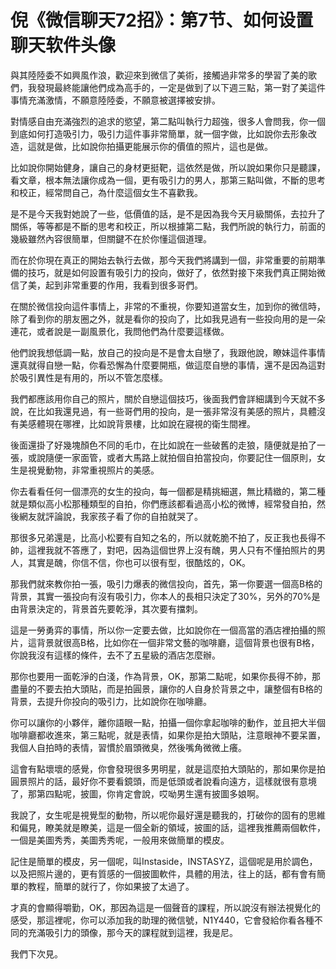 # 倪《微信聊天72招》：第7节、如何设置聊天软件头像

與其陸陸委不如興風作浪，歡迎來到微信了美術，接觸過非常多的學習了美的歌們，我發現最終能讓他們成為高手的，一定是做到了以下週三點，第一對了美這件事情充滿激情，不願意陸陸委，不願意被選擇被安排。

對情感自由充滿強烈的追求的慾望，第二點叫執行力超強，很多人會問我，你一個到底如何打造吸引力，吸引力這件事非常簡單，就一個字做，比如說你去形象改造，這就是做，比如說你拍攝更能展示你的價值的照片，這也是做。

比如說你開始健身，讓自己的身材更挺靶，這依然是做，所以說如果你只是聽課，看文章，根本無法讓你成為一個，更有吸引力的男人，那第三點叫做，不斷的思考和校正，經常問自己，為什麼這個女生不喜歡我。

是不是今天我對她說了一些，低價值的話，是不是因為我今天月級關係，去拉升了關係，等等都是不斷的思考和校正，所以根據第二點，我們所說的執行力，前面的幾級雖然內容很簡單，但關鍵不在於你懂這個道理。

而在於你現在真正的開始去執行去做，那今天我們將講到一個，非常重要的前期準備的技巧，就是如何設置有吸引力的投向，做好了，依然對接下來我們真正開始微信了美，起到非常重要的作用，我看到很多哥們。

在關於微信投向這件事情上，非常的不重視，你要知道當女生，加到你的微信時，除了看到你的朋友圈之外，就是看你的投向了，比如我見過有一些投向用的是一朵連花，或者說是一副風景化，我問他們為什麼要這樣做。

他們說我想低調一點，放自己的投向是不是會太自戀了，我跟他說，瞭妹這件事情還真就得自戀一點，你看恐懈為什麼要開瓶，做這麼自戀的事情，還不是因為這對於吸引異性是有用的，所以不管怎麼樣。

我們都應該用你自己的照片，關於自戀這個技巧，後面我們會詳細講到今天就不多說，在比如我還見過，有一些哥們用的投向，是一張非常沒有美感的照片，具體沒有美感體現在哪裡，比如說背景樓，比如說在寢視的衛生間裡。

後面還掛了好幾塊顏色不同的毛巾，在比如說在一些破舊的走狼，隨便就是拍了一張，或說隨便一家面管，或者大馬路上就拍個自拍當投向，你要記住一個原則，女生是視覺動物，非常重視照片的美感。

你去看看任何一個漂亮的女生的投向，每一個都是精挑細選，無比精緻的，第二種就是類似高小松那種類型的自拍，你們應該都看過高小松的微博，經常發自拍，然後網友就評論說，我家孩子看了你的自拍就哭了。

那很多兄弟還是，比高小松要有自知之名的，所以就乾脆不拍了，反正我也長得不帥，這裡我就不答應了，對吧，因為這個世界上沒有醜，男人只有不懂拍照片的男人，其實是醜，你信不信，你也可以很有型，很酷炫的，OK。

那我們就來教你拍一張，吸引力爆表的微信投向，首先，第一你要選一個高B格的背景，其實一張投向有沒有吸引力，你本人的長相只決定了30%，另外的70%是由背景決定的，背景首先要乾淨，其次要有擋刺。

這是一勞勇弈的事情，所以你一定要去做，比如說你在一個高當的酒店裡拍攝的照片，這背景就很高B格，比如你在一個非常文藝的咖啡廳，這個背景也很有B格，你說我沒有這樣的條件，去不了五星級的酒店怎麼辦。

那你也要用一面乾淨的白淺，作為背景，OK，那第二點呢，如果你長得不帥，那盡量的不要去拍大頭貼，而是拍圓景，讓你的人自身於背景之中，讓整個有B格的背景，去提升你投向的吸引力，比如說你在咖啡廳。

你可以讓你的小夥伴，離你語眼一點，拍攝一個你拿起咖啡的動作，並且把大半個咖啡廳都收進來，第三點呢，就是表情，如果你是拍大頭貼，注意眼神不要呆置，我個人自拍時的表情，習慣於眉頭微臭，然後嘴角微微上癢。

這會有點壞壞的感覺，你會發現很多男明星，就是這麼拍大頭貼的，那如果你是拍圓景照片的話，最好你不要看鏡頭，而是低頭或者說看向遠方，這樣就很有意境了，那第四點呢，披圖，你肯定會說，哎呦男生還有披圖多娘啊。

我說了，女生呢是視覺型的動物，所以呢你最好還是聽我的，打破你的固有的思維和偏見，瞭美就是瞭美，這是一個全新的領域，披圖的話，這裡我推薦兩個軟件，一個是美圖秀秀，美圖秀秀呢，一般用來做簡單的模皮。

記住是簡單的模皮，另一個呢，叫Instaside，INSTASYZ，這個呢是用於調色，以及把照片邊的，更有質感的一個披圖軟件，具體的用法，往上的話，都有會有簡單的教程，簡單的就行了，你如果披了太過了。

才真的會顯得嚼勤，OK，那因為這是一個聲音的課程，所以說沒有辦法視覺化的感受，那這裡呢，你可以添加我的助理的微信號，N1Y440，它會發給你看各種不同的充滿吸引力的頭像，那今天的課程就到這裡，我是尼。

我們下次見。